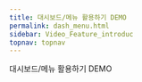 ```yaml
---
title: 대시보드/메뉴 활용하기 DEMO
permalink: dash_menu.html
sidebar: Video_Feature_introduc
topnav: topnav
---
```


대시보드/메뉴 활용하기 DEMO